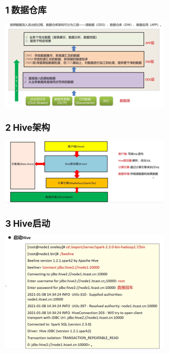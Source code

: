 # 1 数据仓库
![hive1](https://github.com/killmichael/Scala.github.io/blob/main/hive1.png)

# 2 Hive架构
![hive2](https://github.com/killmichael/Scala.github.io/blob/main/hive2.png)

# 3 Hive启动
![hive3](https://github.com/killmichael/Scala.github.io/blob/main/hive3.png)
